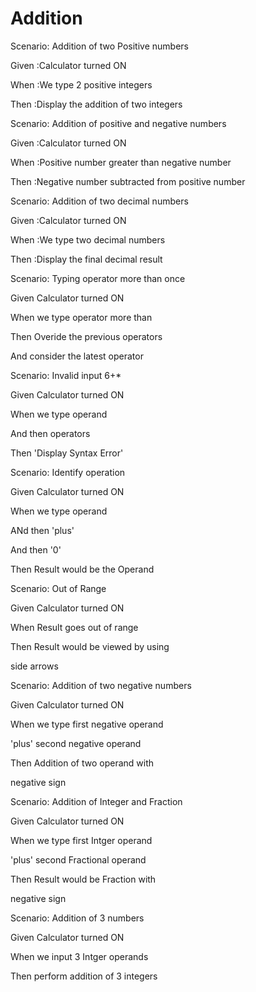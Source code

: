 # Addition

Scenario: Addition of two Positive numbers
  
  Given :Calculator turned ON

  When  :We type 2 positive integers
  
  Then  :Display the addition of two integers

Scenario: Addition of positive and negative numbers
  
  Given :Calculator turned ON
  
  When  :Positive number greater than negative number
  
  Then  :Negative number subtracted from positive number
  
 Scenario: Addition of two decimal numbers
  
  Given :Calculator turned ON
  
  When  :We type two decimal numbers
  
  Then  :Display the final decimal result
  
Scenario: Typing operator more than once
  
  Given Calculator turned ON

  When we type operator more than

  Then Overide the previous operators

  And consider the latest operator

Scenario: Invalid input 6+*
  
  Given Calculator turned ON

  When we type operand

  And then operators

  Then 'Display Syntax Error'

Scenario: Identify operation
  
  Given Calculator turned ON

  When we type operand

  ANd then 'plus'

  And then '0'
  
  Then Result would be the Operand

Scenario: Out of Range
  
  Given Calculator turned ON

  When Result goes out of range  

  Then Result would be viewed by using

  side arrows

Scenario: Addition of two negative numbers
  
  Given Calculator turned ON

  When we type first negative operand
  
  'plus' second negative operand  

  Then Addition of two operand with

  negative sign

Scenario: Addition of Integer and Fraction
  
  Given Calculator turned ON

  When we type first Intger operand
  
  'plus' second Fractional operand  

  Then Result would be Fraction with

  negative sign

Scenario: Addition of 3 numbers
  
  Given Calculator turned ON

  When we input 3 Intger operands
  
  Then perform addition of 3 integers
  
